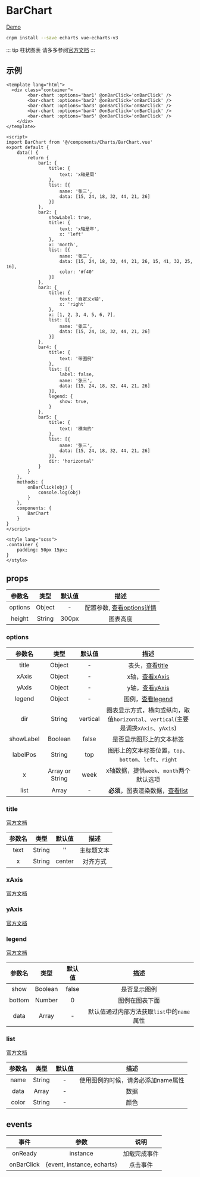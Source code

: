 # BarChart
[Demo](http://watasi.gitee.io/infozx_api/dist/#/barChart)
```bash
cnpm install --save echarts vue-echarts-v3
```

::: tip 柱状图表
请多多参阅[官方文档](http://echarts.baidu.com/option3#title)
:::

## 示例
```vue{11}
<template lang="html">
  <div class="container">
		<bar-chart :options='bar1' @onBarClick='onBarClick' />
		<bar-chart :options='bar2' @onBarClick='onBarClick' />
		<bar-chart :options='bar3' @onBarClick='onBarClick' />
		<bar-chart :options='bar4' @onBarClick='onBarClick' />
		<bar-chart :options='bar5' @onBarClick='onBarClick' />
	</div>
</template>

<script>
import BarChart from '@/components/Charts/BarChart.vue'
export default {
	data() {
		return {
			bar1: {
				title: {
					text: 'x轴是周'
				},
				list: [{
					name: '张三',
					data: [15, 24, 18, 32, 44, 21, 26]
				}]
			},
			bar2: {
				showLabel: true,
				title: {
					text: 'x轴是年',
					x: 'left'
				},
				x: 'month',
				list: [{
					name: '张三',
					data: [15, 24, 18, 32, 44, 21, 26, 15, 41, 32, 25, 16],
					color: '#f40'
				}]
			},
			bar3: {
				title: {
					text: '自定义x轴',
					x: 'right'
				},
				x: [1, 2, 3, 4, 5, 6, 7],
				list: [{
					name: '张三',
					data: [15, 24, 18, 32, 44, 21, 26]
				}]
			},
			bar4: {
				title: {
					text: '带图例'
				},
				list: [{
					label: false,
					name: '张三',
					data: [15, 24, 18, 32, 44, 21, 26]
				}],
				legend: {
					show: true,
				}
			},
			bar5: {
				title: {
					text: '横向的'
				},
				list: [{
					name: '张三',
					data: [15, 24, 18, 32, 44, 21, 26]
				}],
				dir: 'horizontal'
			}
		}
	},
	methods: {
		onBarClick(obj) {
			console.log(obj)
		}
	},
	components: {
		BarChart
	}
}
</script>

<style lang="scss">
.container {
	padding: 50px 15px;
}
</style>
```

## props
|参数名|类型|默认值|描述|
|:---:|:---:|:---:|:---:|
|options|Object|-|配置参数, [查看options详情](#options)|
|height|String|300px|图表高度|

### options
|参数名|类型|默认值|描述|
|:---:|:---:|:---:|:---:|
|title|Object|-|表头，[查看title](#title)|
|xAxis|Object|-|x轴，[查看xAxis](#xAxis)|
|yAxis|Object|-|y轴，[查看yAxis](#yAxis)|
|legend|Object|-|图例，[查看legend](#legend)|
|dir|String|vertical|图表显示方式，横向或纵向，取值`horizontal`、`vertical`(主要是调换`xAxis`、`yAxis`)|
|showLabel|Boolean|false|是否显示图形上的文本标签|
|labelPos|String|top|图形上的文本标签位置，`top`、`bottom`、`left`、`right`|
|x|Array or String|week|x轴数据，提供`week`、`month`两个默认选项|
|list|Array|-|**必须**，图表渲染数据，[查看list](#list)|

### title
[官方文档](http://echarts.baidu.com/option3#title)

|参数名|类型|默认值|描述|
|:---:|:---:|:---:|:---:|
|text|String|''|主标题文本|
|x|String|center|对齐方式|

### xAxis
[官方文档](http://echarts.baidu.com/option3#xAxis)

### yAxis
[官方文档](http://echarts.baidu.com/option3#yAxis)

### legend
[官方文档](http://echarts.baidu.com/option3#legend)

|参数名|类型|默认值|描述|
|:---:|:---:|:---:|:---:|
|show|Boolean|false|是否显示图例|
|bottom|Number|0|图例在图表下面|
|data|Array|-|默认值通过内部方法获取`list`中的`name`属性|

### list
[官方文档](http://echarts.baidu.com/option3#series)

|参数名|类型|默认值|描述|
|:---:|:---:|:---:|:---:|
|name|String|-|使用图例的时候，请务必添加name属性|
|data|Array|-|数据|
|color|String|-|颜色|


## events
|事件|参数|说明|
|:---:|:---:|:---:|
|onReady|instance|加载完成事件|
|onBarClick|{event, instance, echarts}|点击事件|